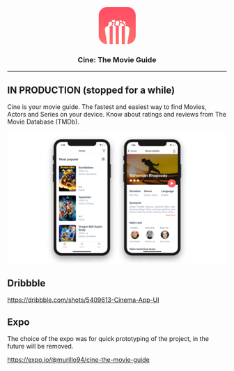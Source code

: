 <p align="center">
  <img alt="Cine: The Movie Guide" src="./src/assets/images/icon.png" height="85" width="85" />
  <h3 align="center">Cine: The Movie Guide</h3>
</p>

---

## IN PRODUCTION (stopped for a while)

Cine is your movie guide. The fastest and easiest way to find Movies, Actors and Series on your device. Know about ratings and reviews from The Movie Database (TMDb).

![Cine: The Movie Guide](./resources/demo.png)

## Dribbble

https://dribbble.com/shots/5409613-Cinema-App-UI

## Expo

The choice of the expo was for quick prototyping of the project, in the future will be removed.

https://expo.io/@murillo94/cine-the-movie-guide
